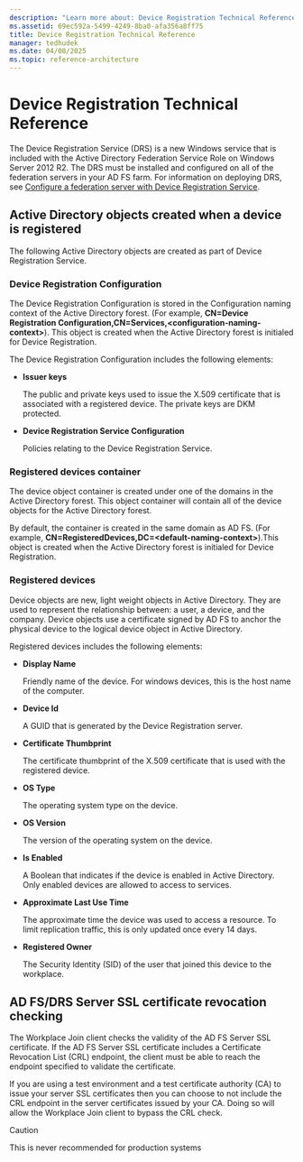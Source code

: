 ```yaml
---
description: "Learn more about: Device Registration Technical Reference"
ms.assetid: 69ec592a-5499-4249-8ba0-afa356a8ff75
title: Device Registration Technical Reference
manager: tedhudek
ms.date: 04/08/2025
ms.topic: reference-architecture
---
```



# Device Registration Technical Reference
The Device Registration Service \(DRS\) is a new Windows service that is included with the Active Directory Federation Service Role on Windows Server 2012 R2.  The DRS must be installed and configured on all of the federation servers in your AD FS farm.  For information on deploying DRS, see [Configure a federation server with Device Registration Service](/previous-versions/windows/it-pro/windows-server-2012-R2-and-2012/dn486831(v=ws.11)).

## Active Directory objects created when a device is registered
The following Active Directory objects are created as part of Device Registration Service.

### Device Registration Configuration
The Device Registration Configuration is stored in the Configuration naming context of the Active Directory forest. \(For example, **CN\=Device Registration Configuration,CN\=Services,<configuration\-naming\-context>**\). This object is created when the Active Directory forest is initialed for Device Registration.

The Device Registration Configuration includes the following elements:

-   **Issuer keys**

    The public and private keys used to issue the X.509 certificate that is associated with a registered device.  The private keys are DKM protected.

-   **Device Registration Service Configuration**

    Policies relating to the Device Registration Service.

### Registered devices container
The device object container is created under one of the domains in the Active Directory forest.  This object container will contain all of the device objects for the Active Directory forest.

By default, the container is created in the same domain as AD FS.  \(For example, **CN\=RegisteredDevices,DC\=<default\-naming\-context>**\).This object is created when the Active Directory forest is initialed for Device Registration.

### Registered devices
Device objects are new, light weight objects in Active Directory.  They are used to represent the relationship between: a user, a device, and the company.  Device objects use a certificate signed by AD FS to anchor the physical device to the logical device object in Active Directory.

Registered devices includes the following elements:

-   **Display Name**

    Friendly name of the device.  For windows devices, this is the host name of the computer.

-   **Device Id**

    A GUID that is generated by the Device Registration server.

-   **Certificate Thumbprint**

    The certificate thumbprint of the X.509 certificate that is used with the registered device.

-   **OS Type**

    The operating system type on the device.

-   **OS Version**

    The version of the operating system on the device.

-   **Is Enabled**

    A Boolean that indicates if the device is enabled in Active Directory.  Only enabled devices are allowed to access to services.

-   **Approximate Last Use Time**

    The approximate time the device was used to access a resource.  To limit replication traffic, this is only updated once every 14 days.

-   **Registered Owner**

    The Security Identity \(SID\) of the user that joined this device to the workplace.

## AD FS\/DRS Server SSL certificate revocation checking
The Workplace Join client checks the validity of the AD FS Server SSL certificate.  If the AD FS Server SSL certificate includes a Certificate Revocation List \(CRL\) endpoint, the client must be able to reach the endpoint specified to validate the certificate.

If you are using a test environment and a test certificate authority \(CA\) to issue your server SSL certificates then you can choose to not include the CRL endpoint in the server certificates issued by your CA.  Doing so will allow the Workplace Join client to bypass the CRL check.

> [!CAUTION]
> This is never recommended for production systems

